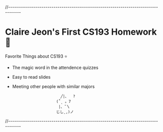 //------------------------------------------------------------------------------------
# Claire Jeon's First CS193 Homework 🎉

Favorite Things about CS193 ⭐
- The magic word in the attendence quizzes
- Easy to read slides
- Meeting other people with similar majors

                            ╱|、  ?
                          (˚ˎ 。7  
                           |、˜〵          
                          じしˍ,)ノ
//------------------------------------------------------------------------------------
